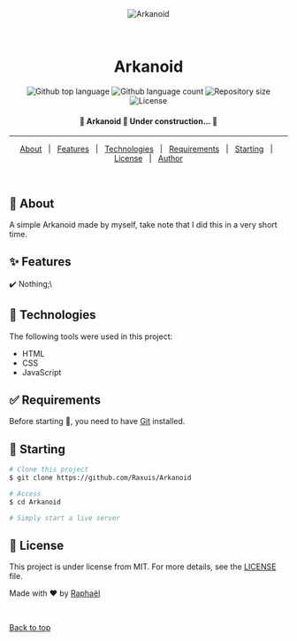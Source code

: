 <div align="center" id="top"> 
  <img src="https://nextgaming.co/wp-content/uploads/2018/07/Arkanoid_Banner.jpg" alt="Arkanoid" />

  &#xa0;

  <!-- <a href="https://Arkanoid.netlify.app">Demo</a> -->
</div>

<h1 align="center">Arkanoid</h1>

<p align="center">
  <img alt="Github top language" src="https://img.shields.io/github/languages/top/Raxuis/Arkanoid?color=56BEB8">

  <img alt="Github language count" src="https://img.shields.io/github/languages/count/Raxuis/Arkanoid?color=56BEB8">

  <img alt="Repository size" src="https://img.shields.io/github/repo-size/Raxuis/Arkanoid?color=56BEB8">

  <img alt="License" src="https://img.shields.io/github/license/Raxuis/Arkanoid?color=56BEB8">

  <!-- <img alt="Github issues" src="https://img.shields.io/github/issues/Raxuis/Arkanoid?color=56BEB8" /> -->

  <!-- <img alt="Github forks" src="https://img.shields.io/github/forks/Raxuis/Arkanoid?color=56BEB8" /> -->

  <!-- <img alt="Github stars" src="https://img.shields.io/github/stars/Raxuis/Arkanoid?color=56BEB8" /> -->
</p>
<h4 align="center"> 
	🚧  Arkanoid 🚀 Under construction...  🚧
</h4> 

<hr>

<p align="center">
  <a href="#dart-about">About</a> &#xa0; | &#xa0; 
  <a href="#sparkles-features">Features</a> &#xa0; | &#xa0;
  <a href="#rocket-technologies">Technologies</a> &#xa0; | &#xa0;
  <a href="#white_check_mark-requirements">Requirements</a> &#xa0; | &#xa0;
  <a href="#checkered_flag-starting">Starting</a> &#xa0; | &#xa0;
  <a href="#memo-license">License</a> &#xa0; | &#xa0;
  <a href="https://github.com/Raxuis" target="_blank">Author</a>
</p>

<br>

## :dart: About ##

A simple Arkanoid made by myself, take note that I did this in a very short time.

## :sparkles: Features ##

:heavy_check_mark: Nothing;\

## :rocket: Technologies ##

The following tools were used in this project:

- HTML
- CSS
- JavaScript

## :white_check_mark: Requirements ##

Before starting :checkered_flag:, you need to have [Git](https://git-scm.com) installed.

## :checkered_flag: Starting ##

```bash
# Clone this project
$ git clone https://github.com/Raxuis/Arkanoid

# Access
$ cd Arkanoid

# Simply start a live server
```

## :memo: License ##

This project is under license from MIT. For more details, see the [LICENSE](LICENSE.md) file.


Made with :heart: by <a href="https://github.com/Raxuis" target="_blank">Raphaël</a>

&#xa0;

<a href="#top">Back to top</a>
